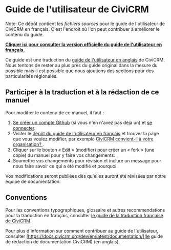 # Guide de l'utilisateur de CiviCRM

Note: Ce dépôt contient les _fichiers sources_ pour le guide de l'utilisateur de CiviCRM en français. C'est l'endroit où l'on peut contribuer à améliorer le contenu du guide.

**[Cliquer ici pour consulter la version officielle du guide de l'utilisateur en français.](http://docs.civicrm.org/user/fr/stable)**

Ce guide est une traduction du [guide de l'utilisateur en anglais](https://github.com/civicrm/civicrm-user-guide) de CiviCRM. Nous tentons de rester au plus près du guide original dans la mesure du possible mais il est possible que nous ajoutions des sections pour des particularités régionales.

## Participer à la traduction et à la rédaction de ce manuel

Pour modifier le contenu de ce manuel, il faut :

1. [Se créer un compte Github](https://github.com/join) (si vous n'en n'avez pas déjà un) et [se connecter](https://github.com/login).
2. Visiter le [dépôt du guide de l'utilisateur en français](https://github.com/civicrm-french/civicrm-user-guide) et trouver la page que vous voulez modifier, par exemple [CiviCRM convient-il à votre organisation? ](https://github.com/civicrm-french/civicrm-user-guide/blob/master/docs/getting-prepared/is-civicrm-for-you.md).
3. Cliquer sur le bouton « Edit » (modifier) pour créer un « fork » (une copie) du manuel pour y faire vos changements.
4. Soumettre vos changements pour révision et inclure un message pour nous faire savoir ce qui a été modifié et pourquoi.

Vos modifications seront publiées dès qu'elles auront été révisées par notre équipe de documentation.

## Conventions

Pour les conventions typographiques, glossaire et autres recommendations pour la traduction en français, consulter [le guide de la traduction française de CiviCRM](https://lab.civicrm.org/dev/translation/wikis/translation-guides/french).

Pour plus d'information sur comment contribuer au guide de l'utilisateur, consulter  [https://docs.civicrm.org/dev/en/latest/documentation/](le guide de rédaction de documentation CiviCRM) (en anglais).
